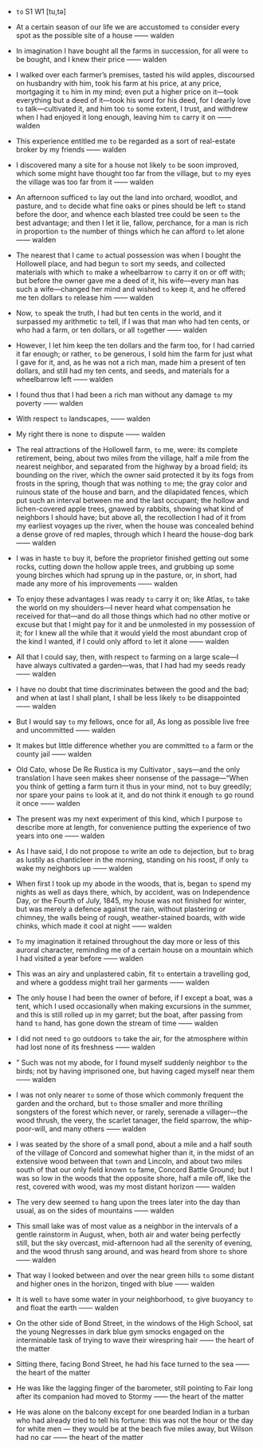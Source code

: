 - `to` S1 W1 [tu,tə]



- At a certain season of our life we are accustomed `to` consider every spot as the possible site of a house —— walden

-  In imagination I have bought all the farms in succession, for all were `to` be bought, and I knew their price —— walden

-  I walked over each farmer’s premises, tasted his wild apples, discoursed on husbandry with him, took his farm at his price, at any price, mortgaging it `to` him in my mind; even put a higher price on it﻿—took everything but a deed of it﻿—took his word for his deed, for I dearly love `to` talk﻿—cultivated it, and him too `to` some extent, I trust, and withdrew when I had enjoyed it long enough, leaving him `to` carry it on —— walden

-  This experience entitled me `to` be regarded as a sort of real-estate broker by my friends —— walden

-  I discovered many a site for a house not likely `to` be soon improved, which some might have thought too far from the village, but `to` my eyes the village was too far from it —— walden

-  An afternoon sufficed `to` lay out the land into orchard, woodlot, and pasture, and `to` decide what fine oaks or pines should be left `to` stand before the door, and whence each blasted tree could be seen `to` the best advantage; and then I let it lie, fallow, perchance, for a man is rich in proportion `to` the number of things which he can afford `to` let alone —— walden

-  The nearest that I came `to` actual possession was when I bought the Hollowell place, and had begun `to` sort my seeds, and collected materials with which `to` make a wheelbarrow `to` carry it on or off with; but before the owner gave me a deed of it, his wife﻿—every man has such a wife﻿—changed her mind and wished `to` keep it, and he offered me ten dollars `to` release him —— walden

-  Now, `to` speak the truth, I had but ten cents in the world, and it surpassed my arithmetic `to` tell, if I was that man who had ten cents, or who had a farm, or ten dollars, or all `to`gether —— walden

-  However, I let him keep the ten dollars and the farm too, for I had carried it far enough; or rather, `to` be generous, I sold him the farm for just what I gave for it, and, as he was not a rich man, made him a present of ten dollars, and still had my ten cents, and seeds, and materials for a wheelbarrow left —— walden

-  I found thus that I had been a rich man without any damage `to` my poverty —— walden

-  With respect `to` landscapes, —— walden

- My right there is none `to` dispute —— walden

- The real attractions of the Hollowell farm, `to` me, were: its complete retirement, being, about two miles from the village, half a mile from the nearest neighbor, and separated from the highway by a broad field; its bounding on the river, which the owner said protected it by its fogs from frosts in the spring, though that was nothing `to` me; the gray color and ruinous state of the house and barn, and the dilapidated fences, which put such an interval between me and the last occupant; the hollow and lichen-covered apple trees, gnawed by rabbits, showing what kind of neighbors I should have; but above all, the recollection I had of it from my earliest voyages up the river, when the house was concealed behind a dense grove of red maples, through which I heard the house-dog bark —— walden

-  I was in haste `to` buy it, before the proprietor finished getting out some rocks, cutting down the hollow apple trees, and grubbing up some young birches which had sprung up in the pasture, or, in short, had made any more of his improvements —— walden

-  To enjoy these advantages I was ready `to` carry it on; like Atlas, `to` take the world on my shoulders﻿—I never heard what compensation he received for that﻿—and do all those things which had no other motive or excuse but that I might pay for it and be unmolested in my possession of it; for I knew all the while that it would yield the most abundant crop of the kind I wanted, if I could only afford `to` let it alone —— walden

- All that I could say, then, with respect `to` farming on a large scale﻿—I have always cultivated a garden﻿—was, that I had had my seeds ready —— walden

-  I have no doubt that time discriminates between the good and the bad; and when at last I shall plant, I shall be less likely `to` be disappointed —— walden

-  But I would say `to` my fellows, once for all, As long as possible live free and uncommitted —— walden

-  It makes but little difference whether you are committed `to` a farm or the county jail —— walden

- Old Cato, whose De Re Rustica is my Cultivator , says﻿—and the only translation I have seen makes sheer nonsense of the passage﻿—“When you think of getting a farm turn it thus in your mind, not `to` buy greedily; nor spare your pains `to` look at it, and do not think it enough `to` go round it once —— walden

- The present was my next experiment of this kind, which I purpose `to` describe more at length, for convenience putting the experience of two years into one —— walden

-  As I have said, I do not propose `to` write an ode `to` dejection, but `to` brag as lustily as chanticleer in the morning, standing on his roost, if only `to` wake my neighbors up —— walden

- When first I took up my abode in the woods, that is, began `to` spend my nights as well as days there, which, by accident, was on Independence Day, or the Fourth of July, 1845, my house was not finished for winter, but was merely a defence against the rain, without plastering or chimney, the walls being of rough, weather-stained boards, with wide chinks, which made it cool at night —— walden

-  `To` my imagination it retained throughout the day more or less of this auroral character, reminding me of a certain house on a mountain which I had visited a year before —— walden

-  This was an airy and unplastered cabin, fit `to` entertain a travelling god, and where a goddess might trail her garments —— walden

- The only house I had been the owner of before, if I except a boat, was a tent, which I used occasionally when making excursions in the summer, and this is still rolled up in my garret; but the boat, after passing from hand `to` hand, has gone down the stream of time —— walden

-  I did not need `to` go outdoors `to` take the air, for the atmosphere within had lost none of its freshness —— walden

- ” Such was not my abode, for I found myself suddenly neighbor `to` the birds; not by having imprisoned one, but having caged myself near them —— walden

-  I was not only nearer `to` some of those which commonly frequent the garden and the orchard, but `to` those smaller and more thrilling songsters of the forest which never, or rarely, serenade a villager﻿—the wood thrush, the veery, the scarlet tanager, the field sparrow, the whip-poor-will, and many others —— walden

- I was seated by the shore of a small pond, about a mile and a half south of the village of Concord and somewhat higher than it, in the midst of an extensive wood between that `to`wn and Lincoln, and about two miles south of that our only field known `to` fame, Concord Battle Ground; but I was so low in the woods that the opposite shore, half a mile off, like the rest, covered with wood, was my most distant horizon —— walden

-  The very dew seemed `to` hang upon the trees later into the day than usual, as on the sides of mountains —— walden

- This small lake was of most value as a neighbor in the intervals of a gentle rainstorm in August, when, both air and water being perfectly still, but the sky overcast, mid-afternoon had all the serenity of evening, and the wood thrush sang around, and was heard from shore `to` shore —— walden

-  That way I looked between and over the near green hills `to` some distant and higher ones in the horizon, tinged with blue —— walden

-  It is well `to` have some water in your neighborhood, `to` give buoyancy `to` and float the earth —— walden

-  On the other side of Bond Street, in the windows of the High School, sat the young Negresses in dark blue gym smocks engaged on the interminable task of trying to wave their wirespring hair —— the heart of the matter

-  Sitting there, facing Bond Street, he had his face turned to the sea —— the heart of the matter

-  He was like the lagging finger of the barometer, still pointing to Fair long after its companion had moved to Stormy —— the heart of the matter

-  He was alone on the balcony except for one bearded Indian in a turban who had already tried to tell his fortune: this was not the hour or the day for white men — they would be at the beach five miles away, but Wilson had no car —— the heart of the matter
